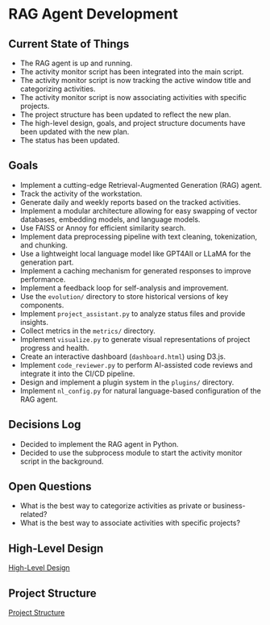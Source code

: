 # RAG Agent Development

## Current State of Things

- The RAG agent is up and running.
- The activity monitor script has been integrated into the main script.
- The activity monitor script is now tracking the active window title and categorizing activities.
- The activity monitor script is now associating activities with specific projects.
- The project structure has been updated to reflect the new plan.
- The high-level design, goals, and project structure documents have been updated with the new plan.
- The status has been updated.

## Goals

- Implement a cutting-edge Retrieval-Augmented Generation (RAG) agent.
- Track the activity of the workstation.
- Generate daily and weekly reports based on the tracked activities.
- Implement a modular architecture allowing for easy swapping of vector databases, embedding models, and language models.
- Use FAISS or Annoy for efficient similarity search.
- Implement data preprocessing pipeline with text cleaning, tokenization, and chunking.
- Use a lightweight local language model like GPT4All or LLaMA for the generation part.
- Implement a caching mechanism for generated responses to improve performance.
- Implement a feedback loop for self-analysis and improvement.
- Use the `evolution/` directory to store historical versions of key components.
- Implement `project_assistant.py` to analyze status files and provide insights.
- Collect metrics in the `metrics/` directory.
- Implement `visualize.py` to generate visual representations of project progress and health.
- Create an interactive dashboard (`dashboard.html`) using D3.js.
- Implement `code_reviewer.py` to perform AI-assisted code reviews and integrate it into the CI/CD pipeline.
- Design and implement a plugin system in the `plugins/` directory.
- Implement `nl_config.py` for natural language-based configuration of the RAG agent.

## Decisions Log

- Decided to implement the RAG agent in Python.
- Decided to use the subprocess module to start the activity monitor script in the background.

## Open Questions

- What is the best way to categorize activities as private or business-related?
- What is the best way to associate activities with specific projects?

## High-Level Design

[High-Level Design](status/hld.txt)

## Project Structure

[Project Structure](status/project_structure.txt)
